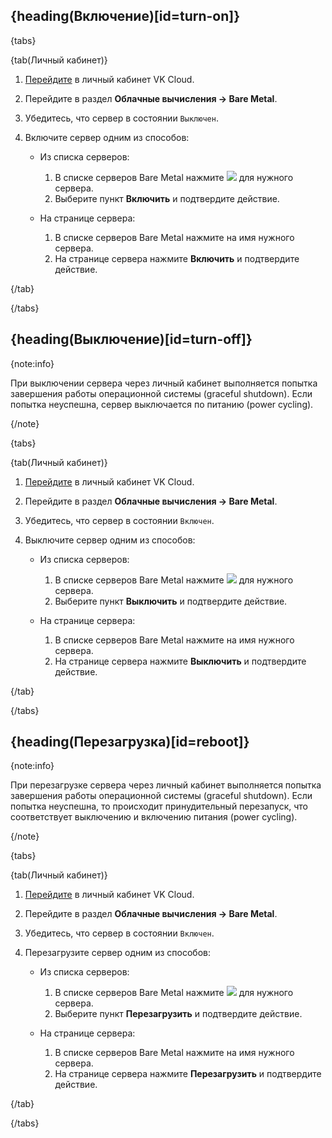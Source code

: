 ## {heading(Включение)[id=turn-on]}

{tabs}

{tab(Личный кабинет)}

1. [Перейдите](https://msk.cloud.vk.com/app/) в личный кабинет VK Cloud.
1. Перейдите в раздел **Облачные вычисления → Bare Metal**.
1. Убедитесь, что сервер в состоянии `Выключен`.
1. Включите сервер одним из способов:

    - Из списка серверов:

        1. В списке серверов Bare Metal нажмите ![ ](/ru/assets/more-icon.svg "inline") для нужного сервера.
        1. Выберите пункт **Включить** и подтвердите действие.

    - На странице сервера:

        1. В списке серверов Bare Metal нажмите на имя нужного сервера.
        1. На странице сервера нажмите **Включить** и подтвердите действие.

{/tab}

{/tabs}

## {heading(Выключение)[id=turn-off]}

{note:info}

При выключении сервера через личный кабинет выполняется попытка завершения работы операционной системы (graceful shutdown). Если попытка неуспешна, сервер выключается по питанию (power cycling).

{/note}

{tabs}

{tab(Личный кабинет)}

1. [Перейдите](https://msk.cloud.vk.com/app/) в личный кабинет VK Cloud.
1. Перейдите в раздел **Облачные вычисления → Bare Metal**.
1. Убедитесь, что сервер в состоянии `Включен`.
1. Выключите сервер одним из способов:

    - Из списка серверов:

        1. В списке серверов Bare Metal нажмите ![ ](/ru/assets/more-icon.svg "inline") для нужного сервера.
        1. Выберите пункт **Выключить** и подтвердите действие.

    - На странице сервера:

        1. В списке серверов Bare Metal нажмите на имя нужного сервера.
        1. На странице сервера нажмите **Выключить** и подтвердите действие.

{/tab}

{/tabs}

## {heading(Перезагрузка)[id=reboot]}

{note:info}

При перезагрузке сервера через личный кабинет выполняется попытка завершения работы операционной системы (graceful shutdown). Если попытка неуспешна, то происходит принудительный перезапуск, что соответствует выключению и включению питания (power cycling).

{/note}

{tabs}

{tab(Личный кабинет)}

1. [Перейдите](https://msk.cloud.vk.com/app/) в личный кабинет VK Cloud.
1. Перейдите в раздел **Облачные вычисления → Bare Metal**.
1. Убедитесь, что сервер в состоянии `Включен`.
1. Перезагрузите сервер одним из способов:

    - Из списка серверов:

        1. В списке серверов Bare Metal нажмите ![ ](/ru/assets/more-icon.svg "inline") для нужного сервера.
        1. Выберите пункт **Перезагрузить** и подтвердите действие.

    - На странице сервера:

        1. В списке серверов Bare Metal нажмите на имя нужного сервера.
        1. На странице сервера нажмите **Перезагрузить** и подтвердите действие.

{/tab}

{/tabs}